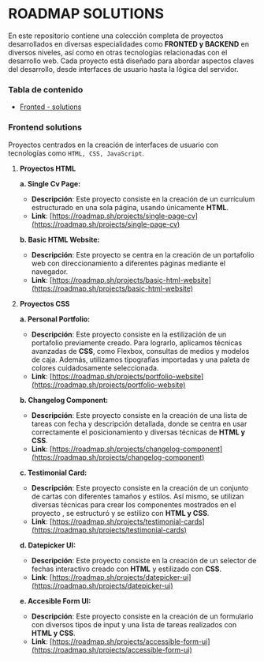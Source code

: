 # ROADMAP SOLUTIONS

En este repositorio contiene una colección completa de proyectos desarrollados en diversas especialidades como **FRONTED y BACKEND** en diversos niveles, así como en otras tecnologías relacionadas con el desarrollo web.
Cada proyecto está diseñado para abordar aspectos claves del desarrollo, desde interfaces de usuario hasta la lógica del servidor.

### Tabla de contenido

- [Fronted - solutions](#Frontend-solutions)

### Frontend solutions

Proyectos centrados en la creación de interfaces de usuario con tecnologías como `HTML, CSS, JavaScript`.

1. **Proyectos HTML**

   **a. Single Cv Page:**

   - **Descripción**: Este proyecto consiste en la creación de un currículum estructurado en una sola página, usando únicamente **HTML**.
   - **Link**: [https://roadmap.sh/projects/single-page-cv](https://roadmap.sh/projects/single-page-cv)

   **b. Basic HTML Website:**

   - **Descripción**: Este proyecto se centra en la creación de un portafolio web con direccionamiento a diferentes páginas mediante el navegador.
   - **Link**: [https://roadmap.sh/projects/basic-html-website](https://roadmap.sh/projects/basic-html-website)

2. **Proyectos CSS**

   **a. Personal Portfolio:**

   - **Descripción**: Este proyecto consiste en la estilización de un portafolio previamente creado. Para lograrlo, aplicamos técnicas avanzadas de **CSS**, como Flexbox, consultas de medios y modelos de caja. Además, utilizamos tipografías importadas y una paleta de colores cuidadosamente seleccionada.
   - **Link**: [https://roadmap.sh/projects/portfolio-website](https://roadmap.sh/projects/portfolio-website)

   **b. Changelog Component:**

   - **Descripción**: Este proyecto consiste en la creación de una lista de tareas con fecha y descripción detallada, donde se centra en usar correctamente el posicionamiento y diversas técnicas de **HTML y CSS**.
   - **Link**: [https://roadmap.sh/projects/changelog-component](https://roadmap.sh/projects/changelog-component)

   **c. Testimonial Card:**

   - **Descripción**: Este proyecto consiste en la creación de un conjunto de cartas con diferentes tamaños y estilos. Así mismo, se utilizan diversas técnicas para crear los componentes mostrados en el proyecto , se estructuró y se estilizo con **HTML y CSS**.
   - **Link**: [https://roadmap.sh/projects/testimonial-cards](https://roadmap.sh/projects/testimonial-cards)

   **d. Datepicker UI:**

   - **Descripción**: Este proyecto consiste en la creación de un selector de fechas interactivo creado con **HTML** y estilizado con **CSS**.
   - **Link**: [https://roadmap.sh/projects/datepicker-ui](https://roadmap.sh/projects/datepicker-ui)

   **e. Accesible Form UI:**

   - **Descripción**: Este proyecto consiste en la creación de un formulario con diversos tipos de input y una lista de tareas realizados con **HTML y CSS**.
   - **Link**: [https://roadmap.sh/projects/accessible-form-ui](https://roadmap.sh/projects/accessible-form-ui)
